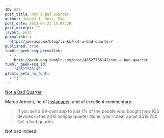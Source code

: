 ```yaml
---
ID: 228
post_title: Not a Bad Quarter
author: Joseph J. Ross, Esq.
post_date: 2013-04-21 15:07:28
post_excerpt: ""
layout: post
permalink: >
  http://joeross.me/blog/links/not-a-bad-quarter/
published: true
tumblr_geek-esq_permalink:
  - >
    http://geek-esq.tumblr.com/post/48527786142/not-a-bad-quarter
tumblr_geek-esq_id:
  - "48527786142"
gfonts_meta_no_font:
  - "1"
---
```

<a href='http://www.marco.org/2013/04/20/every-customer'>Not a Bad Quarter</a><div class="link_description"><p>Marco Arment, he of <a href="http://instapaper.com" target="_blank">Instapaper</a>, and of excellent commentary:</p>

<blockquote>
  <p>If you sell a 99-cent app to just 1% of the people who bought new iOS devices in the 2012 holiday quarter alone, you’ll clear about $519,750. Not a bad quarter.</p>
</blockquote>

<p>Not bad indeed.</p></div>